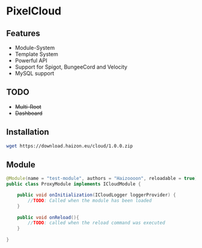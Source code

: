 # PixelCloud

## Features

- Module-System
- Template System
- Powerful API
- Support for Spigot, BungeeCord and Velocity
- MySQL support

## TODO

- ~~Multi-Root~~
- ~~Dashboard~~

## Installation
```bash
wget https://download.haizon.eu/cloud/1.0.0.zip
```

## Module

```java
@Module(name = "test-module", authors = "Haizoooon", reloadable = true)
public class ProxyModule implements ICloudModule {

    public void onInitialization(ICloudLogger loggerProvider) {
        //TODO: Called when the module has been loaded
    }
    
    public void onReload(){
        //TODO: called when the reload command was executed
    }
    
}
```

